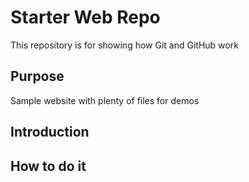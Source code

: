 # Starter Web Repo

This repository is for showing how Git and GitHub work

## Purpose

Sample website with plenty of files for demos

## Introduction

## How to do it